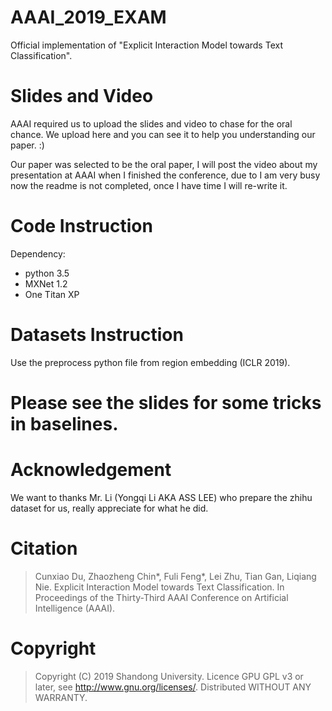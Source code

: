 # AAAI_2019_EXAM
Official implementation of "Explicit Interaction Model towards Text Classification".

# Slides and Video

AAAI required us to upload the slides and video to chase for the oral chance. We upload here and you can see it to help you understanding our paper. :)

Our paper was selected to be the oral paper, I will post the video about my presentation at AAAI when I finished the conference, due to I am very busy now the readme is not completed, once I have time I will re-write it.

# Code Instruction

Dependency:
- python 3.5
- MXNet  1.2
- One Titan XP

# Datasets Instruction
Use the preprocess python file from region embedding (ICLR 2019).

# Please see the slides for some tricks in baselines.
# Acknowledgement

We want to thanks Mr. Li (Yongqi Li AKA ASS LEE) who prepare the zhihu dataset for us, really appreciate for what he did.

# Citation

> Cunxiao Du, Zhaozheng Chin*, Fuli Feng*, Lei Zhu, Tian Gan, Liqiang Nie. Explicit Interaction Model towards Text Classification. In Proceedings of the Thirty-Third AAAI Conference on Artificial Intelligence (AAAI).

# Copyright
> Copyright (C) 2019 Shandong University.
> Licence GPU GPL v3 or later, see <http://www.gnu.org/licenses/>. Distributed WITHOUT ANY WARRANTY.
